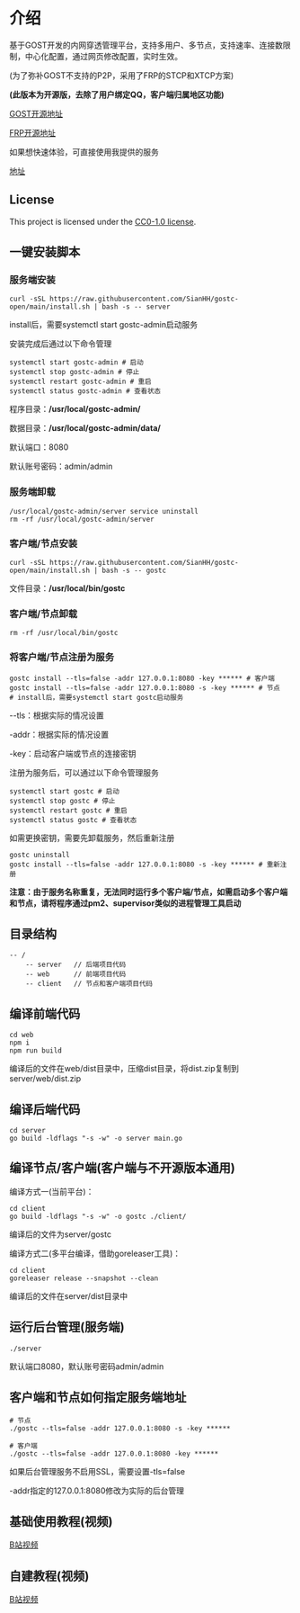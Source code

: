 # 介绍

基于GOST开发的内网穿透管理平台，支持多用户、多节点，支持速率、连接数限制，中心化配置，通过网页修改配置，实时生效。

(为了弥补GOST不支持的P2P，采用了FRP的STCP和XTCP方案)

**(此版本为开源版，去除了用户绑定QQ，客户端归属地区功能)**

[GOST开源地址](https://github.com/go-gost/gost)

[FRP开源地址](https://github.com/fatedier/frp)

如果想快速体验，可直接使用我提供的服务

[地址](https://gost.sian.one)

## License
This project is licensed under the [CC0-1.0 license](https://github.com/SianHH/gostc-open?tab=CC0-1.0-1-ov-file).

## 一键安装脚本

### 服务端安装
```shell
curl -sSL https://raw.githubusercontent.com/SianHH/gostc-open/main/install.sh | bash -s -- server
```

install后，需要systemctl start gostc-admin启动服务

安装完成后通过以下命令管理
```shell
systemctl start gostc-admin # 启动
systemctl stop gostc-admin # 停止
systemctl restart gostc-admin # 重启
systemctl status gostc-admin # 查看状态
```

程序目录：**/usr/local/gostc-admin/**

数据目录：**/usr/local/gostc-admin/data/**

默认端口：8080

默认账号密码：admin/admin

### 服务端卸载
```shell
/usr/local/gostc-admin/server service uninstall
rm -rf /usr/local/gostc-admin/server
```


### 客户端/节点安装
```shell
curl -sSL https://raw.githubusercontent.com/SianHH/gostc-open/main/install.sh | bash -s -- gostc
```
文件目录：**/usr/local/bin/gostc**

### 客户端/节点卸载
```shell
rm -rf /usr/local/bin/gostc
```

### 将客户端/节点注册为服务
```shell
gostc install --tls=false -addr 127.0.0.1:8080 -key ****** # 客户端
gostc install --tls=false -addr 127.0.0.1:8080 -s -key ****** # 节点
# install后，需要systemctl start gostc启动服务
```
--tls：根据实际的情况设置

-addr：根据实际的情况设置

-key：启动客户端或节点的连接密钥

注册为服务后，可以通过以下命令管理服务
```shell
systemctl start gostc # 启动
systemctl stop gostc # 停止
systemctl restart gostc # 重启
systemctl status gostc # 查看状态
```
如需更换密钥，需要先卸载服务，然后重新注册
```shell
gostc uninstall
gostc install --tls=false -addr 127.0.0.1:8080 -s -key ****** # 重新注册
```

**注意：由于服务名称重复，无法同时运行多个客户端/节点，如需启动多个客户端和节点，请将程序通过pm2、supervisor类似的进程管理工具启动**

## 目录结构
```text
-- /
    -- server   // 后端项目代码
    -- web      // 前端项目代码
    -- client   // 节点和客户端项目代码
```

## 编译前端代码
```shell
cd web
npm i
npm run build
```
编译后的文件在web/dist目录中，压缩dist目录，将dist.zip复制到server/web/dist.zip

## 编译后端代码
```shell
cd server
go build -ldflags "-s -w" -o server main.go
```

## 编译节点/客户端(客户端与不开源版本通用)

编译方式一(当前平台)：
```shell
cd client
go build -ldflags "-s -w" -o gostc ./client/
```
编译后的文件为server/gostc

编译方式二(多平台编译，借助goreleaser工具)：
```shell
cd client
goreleaser release --snapshot --clean
```
编译后的文件在server/dist目录中

## 运行后台管理(服务端)
```shell
./server
```
默认端口8080，默认账号密码admin/admin

## 客户端和节点如何指定服务端地址
```shell
# 节点
./gostc --tls=false -addr 127.0.0.1:8080 -s -key ******

# 客户端
./gostc --tls=false -addr 127.0.0.1:8080 -key ******
```

如果后台管理服务不启用SSL，需要设置-tls=false

-addr指定的127.0.0.1:8080修改为实际的后台管理

## 基础使用教程(视频)
[B站视频](https://www.bilibili.com/video/BV1nS98Y8Eaq/?share_source=copy_web&vd_source=e53d6abce322860f4471dade0a511536)

## 自建教程(视频)
[B站视频](https://www.bilibili.com/video/BV1s19nY3EB5/?share_source=copy_web&vd_source=e53d6abce322860f4471dade0a511536)